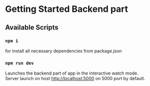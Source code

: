 # Getting Started Backend part

## Available Scripts

### `npm i`
for install all necessary dependencies from package.json

### `npm run dev`

Launches the backend part of app in the interactive watch mode.\
Server launch on host [http://localhost:5000](http://localhost:5000) on 5000 port by default.